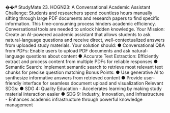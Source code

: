 ��#   S t u d y M a t e 
 
 23. HOGN23: A Conversational Academic Assistant
Challenge: Students and researchers spend countless hours manually sifting through large
PDF documents and research papers to find specific information. This time-consuming process
hinders academic efficiency. Conversational tools are needed to unlock hidden knowledge.
Your Mission: Create an AI-powered academic assistant that allows students to ask
natural-language questions and receive direct, well-contextualized answers from uploaded
study materials.
Your solution should:
● Conversational Q&A from PDFs: Enable users to upload PDF documents and ask
natural-language questions about content
● Accurate Text Extraction: Efficiently extract and process content from multiple PDFs
for reliable responses
● Semantic Search: Implement semantic search to retrieve most relevant text chunks for
precise question matching
Bonus Points:
● Use generative AI to synthesize informative answers from retrieved content
● Provide user-friendly interface for seamless document upload and visualization
Relevant SDGs:
● SDG 4: Quality Education - Accelerates learning by making study material interaction
easier
● SDG 9: Industry, Innovation, and Infrastructure - Enhances academic infrastructure
through powerful knowledge management
